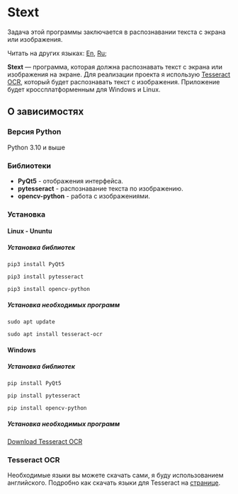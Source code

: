 # Stext

Задача этой программы заключается в распознавании текста с экрана или изображения.

Читать на других языках: [En](https://github.com/Mark-TinZ/Stext/blob/main/README.md), [Ru](https://github.com/Mark-TinZ/Stext/blob/main/README.ru.md);

**Stext** — программа, которая должна распознавать текст с экрана или изображения на экране. Для реализации проекта я использую 
[Tesseract OCR](https://github.com/tesseract-ocr/tesseract), который будет распознавать текст с изображения. 
Приложение будет кроссплатформенным для Windows и Linux.

## О зависимостях

### Версия Python
Python 3.10 и выше

### Библиотеки
 - **PyQt5** - отображения интерфейса.
 - **pytesseract** - распознавание текста по изображению.
 - **opencv-python** - работа с изображениями.

### Установка

#### Linux - Ununtu
##### Установка библиотек
```
pip3 install PyQt5
```
```
pip3 install pytesseract
```
```
pip3 install opencv-python
```
##### Установка необходимых программ
```
sudo apt update
```
```
sudo apt install tesseract-ocr
```
#### Windows
##### Установка библиотек
```
pip install PyQt5
```
```
pip install pytesseract
```
```
pip install opencv-python
```
##### Установка необходимых программ
[Download Tesseract OCR](https://tesseract-ocr.github.io/tessdoc/Downloads.html)
### Tesseract OCR
Необходимые языки вы можете скачать сами, я буду использованием английского.
Подробно как скачать языки для Tesseract на [странице](https://github.com/tesseract-ocr/tesseract/blob/main/doc/tesseract.1.asc#languages-and-scripts).
